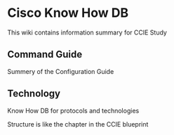 # Cisco Know How DB

This wiki contains information summary for CCIE Study

## Command Guide

Summery of the Configuration Guide


## Technology

Know How DB for protocols and technologies

Structure is like the chapter in the CCIE blueprint
